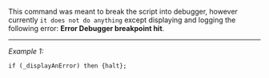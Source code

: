 This command was meant to break the script into debugger, however currently `it does not do anything` except displaying and logging the following error: **Error Debugger breakpoint hit**.


---
*Example 1:*
```sqf
if (_displayAnError) then {halt};
```